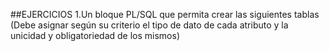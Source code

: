 ##EJERCICIOS
1.Un bloque PL/SQL que permita crear las siguientes tablas (Debe asignar según su criterio el tipo de dato de cada atributo y la unicidad y obligatoriedad de los mismos)